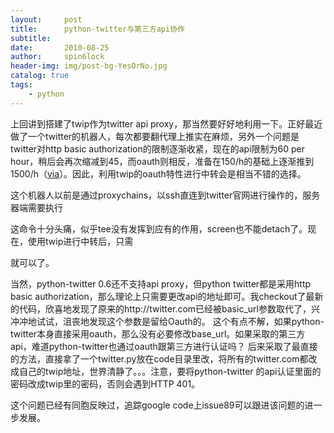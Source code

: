 ```yaml
---
layout:     post
title:      python-twitter与第三方api协作
subtitle:   
date:       2010-08-25
author:     spin6lock
header-img: img/post-bg-YesOrNo.jpg
catalog: true
tags:
    - python
---
```

上回讲到搭建了twip作为twitter api proxy，那当然要好好地利用一下。正好最近做了一个twitter的机器人，每次都要翻代理上推实在麻烦，另外一个问题是twitter对http basic authorization的限制逐渐收紧，现在的api限制为60 per hour，稍后会再次缩减到45，而oauth则相反，准备在150/h的基础上逐渐推到1500/h（[via](https://groups.google.com/group/twitter-development-talk/browse_thread/thread/a1076d83d70d0450)）。因此，利用twip的oauth特性进行中转会是相当不错的选择。

这个机器人以前是通过proxychains，以ssh直连到twitter官网进行操作的，服务器端需要执行

这命令十分头痛，似乎tee没有发挥到应有的作用，screen也不能detach了。现在，使用twip进行中转后，只需

就可以了。

当然，python-twitter 0.6还不支持api proxy，但python twitter都是采用http basic authorization，那么理论上只需要更改api的地址即可。我checkout了最新的代码，欣喜地发现了原来的http://twitter.com已经被basic_url参数取代了，兴冲冲地试试，沮丧地发现这个参数是留给Oauth的。     这个有点不解，如果python-twitter本身直接采用oauth，那么没有必要修改base_url。如果采取的第三方api，难道python-twitter也通过oauth跟第三方进行认证吗？           后来采取了最直接的方法，直接拿了一个twitter.py放在code目录里改，将所有的twitter.com都改成自己的twip地址，世界清静了。。。注意，要将python-twitter 的api认证里面的密码改成twip里的密码，否则会遇到HTTP 401。

这个问题已经有同胞反映过，追踪google code上issue89可以跟进该问题的进一步发展。
